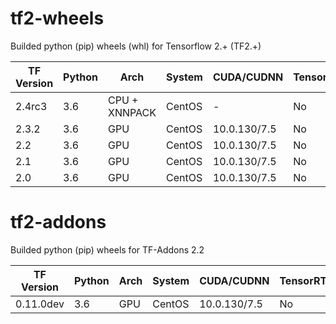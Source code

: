 # tf2-wheels
Builded python (pip) wheels (whl) for Tensorflow 2.+ (TF2.+)

TF Version | Python | Arch | System | CUDA/CUDNN | TensorRT | Link
--------|--------|------|--------|----|-------|---------|
2.4rc3 | 3.6 | CPU + XNNPACK | CentOS | - | No | [link](https://github.com/Ximilar-com/tf2-wheels/releases/download/2.4.0rc3xnn/tensorflow-2.4.0rc3-cp36-cp36m-linux_x86_64.whl)
2.3.2 | 3.6 | GPU | CentOS | 10.0.130/7.5 | No | [link](https://github.com/Ximilar-com/tf2-wheels/releases/download/2.3.2/tensorflow-2.3.2-cp36-cp36m-linux_x86_64.whl)
2.2 | 3.6 | GPU | CentOS | 10.0.130/7.5 | No | [link](https://github.com/Ximilar-com/tf2-wheels/releases/download/2.2/tensorflow-2.2.0-cp36-cp36m-linux_x86_64.whl)
2.1 | 3.6 | GPU | CentOS | 10.0.130/7.5 | No | [link](https://github.com/Ximilar-com/tf2-wheels/releases/download/2.1/tensorflow-2.1.0-cp36-cp36m-linux_x86_64.whl)
2.0 | 3.6 | GPU | CentOS | 10.0.130/7.5 | No | [link](https://github.com/Ximilar-com/tf2-wheels/releases/download/2.0/tensorflow-2.0.0-cp36-cp36m-linux_x86_64.whl)


# tf2-addons
Builded python (pip) wheels for TF-Addons 2.2

TF Version | Python | Arch | System | CUDA/CUDNN | TensorRT | Link
--------|--------|------|--------|----|-------|---------|
0.11.0dev | 3.6 | GPU | CentOS | 10.0.130/7.5 | No | [link](https://github.com/Ximilar-com/tf2-wheels/releases/download/0.11.0dev0/tensorflow_addons-0.11.0.dev0-cp36-cp36m-linux_x86_64.whl)
